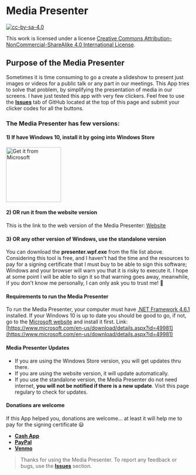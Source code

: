 # Media Presenter

[![cc-by-sa-4.0](https://i.creativecommons.org/l/by-nc-sa/4.0/88x31.png)](http://creativecommons.org/licenses/by-nc-sa/4.0/)

This work is licensed under a license [Creative Commons Attribution-NonCommercial-ShareAlike 4.0 International License](http://creativecommons.org/licenses/by-nc-sa/4.0).

## Purpose of the Media Presenter

Sometimes it is time consuming to go a create a slideshow to present just images or videos for a public talk or any part in our meetings. This App tries to solve that problem, by simplifying the presentation of media in our screens. I have just tested this app with very few clickers. Feel free to use the __<a href="https://github.com/ebeltran1981/presenter.distribution/issues">Issues</a>__ tab of GitHub located at the top of this page and submit your clicker codes for all the buttons.

### The Media Presenter has few versions:

#### 1) If have Windows 10, install it by going into Windows Store

<a href="https://www.microsoft.com/store/apps/9N17HJX7M7MD?ocid=badge" target="_blank">
	<img width="150" src="https://assets.windowsphone.com/85864462-9c82-451e-9355-a3d5f874397a/English_get-it-from-MS_InvariantCulture_Default.png" alt="Get it from Microsoft" />
</a>

#### 2) OR run it from the website version

This is the link to the web version of the Media Presenter: <a href="https://presenter.bmst.ws" target="_blank">Website</a>

#### 3) OR any other version of Windows, use the standalone version

You can download the __presenter.wpf.exe__ from the file list above. Considering this tool is free, and I haven't had the time and the resources to pay for a signing certificate that I must buy to be able to sign this software; Windows and your browser will warn you that it is risky to execute it. I hope at some point I will be able to sign it so that warning goes away, meanwhile, if you don't know me personally, I can only ask you to trust me! :grimacing:

#### Requirements to run the Media Presenter

To run the Media Presenter, your computer must have [.NET Framework 4.6.1](https://www.microsoft.com/en-us/download/details.aspx?id=49981) installed. If your Windows 10 is up to date you should be good to go, if not, go to the [Microsoft website](https://www.microsoft.com/en-us/download/details.aspx?id=49981) and install it first. Link: [https://www.microsoft.com/en-us/download/details.aspx?id=49981](https://www.microsoft.com/en-us/download/details.aspx?id=49981)

#### Media Presenter Updates

* If you are using the Windows Store version, you will get updates thru there.
* If you are using the website version, it will update automatically.
* If you use the standalone version, the Media Presenter do not need internet, __you will not be notified if there is a new update__. Visit this page regulary to check for updates.

<h4 id="donations">Donations are welcome</h4>

If this App helped you, donations are welcome... at least it will help me to pay for the signing certificate :smiley:

* __[Cash App](https://cash.me/$ebeltran1981)__
* __[PayPal](https://paypal.me/BMSmartTech)__
* __[Venmo](https://www.venmo.com/ebeltran1981)__

>
> Thanks for using the Media Presenter. To report any feedback or bugs, use the __<a href="https://github.com/ebeltran1981/presenter.distribution/issues">Issues</a>__ section.